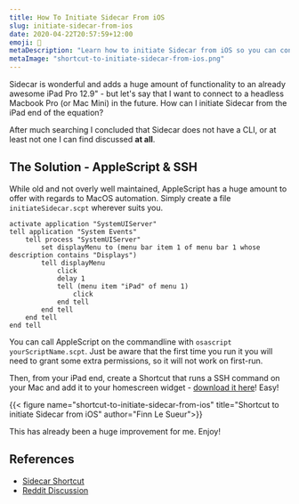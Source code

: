 ```yaml
---
title: How To Initiate Sidecar From iOS
slug: initiate-sidecar-from-ios
date: 2020-04-22T20:57:59+12:00
emoji: 📱
metaDescription: "Learn how to initiate Sidecar from iOS so you can connect to a headless Mac!"
metaImage: "shortcut-to-initiate-sidecar-from-ios.png"
---
```


Sidecar is wonderful and adds a huge amount of functionality to an already awesome iPad Pro 12.9" - but let's say that I want to connect to a headless Macbook Pro (or Mac Mini) in the future. How can I initiate Sidecar from the iPad end of the equation?

<!--more-->

After much searching I concluded that Sidecar does not have a CLI, or at least not one I can find discussed __at all__.

## The Solution - AppleScript & SSH

While old and not overly well maintained, AppleScript has a huge amount to offer with regards to MacOS automation. Simply create a file `initiateSidecar.scpt` wherever suits you.

```applescript
activate application "SystemUIServer"
tell application "System Events"
    tell process "SystemUIServer"
        set displayMenu to (menu bar item 1 of menu bar 1 whose description contains "Displays")
        tell displayMenu
            click
            delay 1
            tell (menu item "iPad" of menu 1)
                click
            end tell
        end tell
    end tell
end tell
```

You can call AppleScript on the commandline with `osascript yourScriptName.scpt`. Just be aware that the first time you run it you will need to grant some extra permissions, so it will not work on first-run.

Then, from your iPad end, create a Shortcut that runs a SSH command on your Mac and add it to your homescreen widget - [download it here][shortcut]! Easy!

{{< figure name="shortcut-to-initiate-sidecar-from-ios" title="Shortcut to initiate Sidecar from iOS" author="Finn Le Sueur">}}

This has already been a huge improvement for me. Enjoy!

## References
- [Sidecar Shortcut][shortcut]
- [Reddit Discussion][reddit]

[shortcut]: https://www.icloud.com/shortcuts/fc7dea1568204200aede157cf0c28fd1 "Download Sidecar Shortcut"
[reddit]: https://www.reddit.com/r/shortcuts/comments/fzjlil/initiate_sidecar_from_ipad/fn509uh/ "Reddit Discussion"
